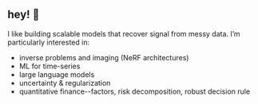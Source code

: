 ## hey! 👋
I like building scalable models that recover signal from messy data. I’m particularly interested in:

- inverse problems and imaging (NeRF architectures)
- ML for time-series
- large language models
- uncertainty & regularization
- quantitative finance--factors, risk decomposition, robust decision rule

<!--
**khyyle/khyyle** is a ✨ _special_ ✨ repository because its `README.md` (this file) appears on your GitHub profile.

Here are some ideas to get you started:

- 🔭 I’m currently working on ...
- 🌱 I’m currently learning ...
- 👯 I’m looking to collaborate on ...
- 🤔 I’m looking for help with ...
- 💬 Ask me about ...
- 📫 How to reach me: ...
- 😄 Pronouns: ...
- ⚡ Fun fact: ...
-->



